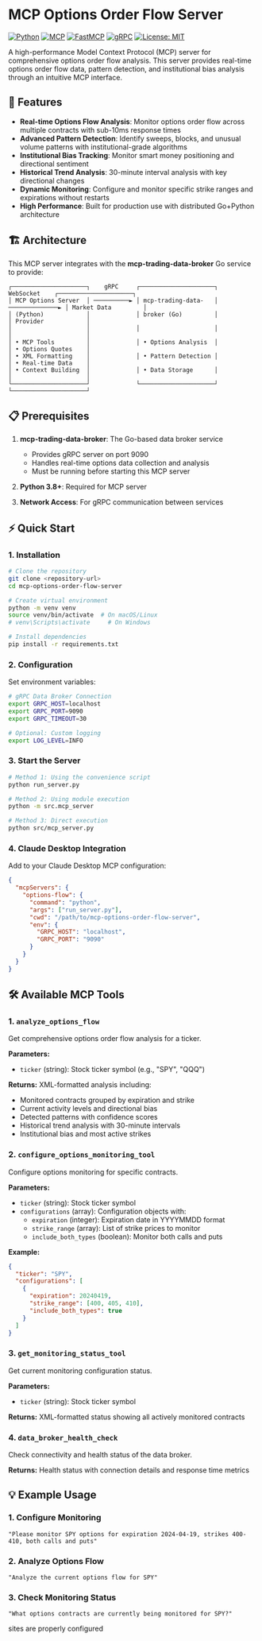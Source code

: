 # MCP Options Order Flow Server

[![Python](https://img.shields.io/badge/Python-3.8%2B-blue?logo=python&logoColor=white)](https://python.org)
[![MCP](https://img.shields.io/badge/MCP-Compatible-green?logo=data:image/svg+xml;base64,PHN2ZyB3aWR0aD0iMjQiIGhlaWdodD0iMjQiIHZpZXdCb3g9IjAgMCAyNCAyNCIgZmlsbD0ibm9uZSIgeG1sbnM9Imh0dHA6Ly93d3cudzMub3JnLzIwMDAvc3ZnIj4KPHBhdGggZD0iTTEyIDJMMTMuMDkgOC4yNkwyMCA5TDEzLjA5IDE1Ljc0TDEyIDIyTDEwLjkxIDE1Ljc0TDQgOUwxMC45MSA4LjI2TDEyIDJaIiBmaWxsPSJjdXJyZW50Q29sb3IiLz4KPC9zdmc+)](https://modelcontextprotocol.io)
[![FastMCP](https://img.shields.io/badge/FastMCP-Framework-orange)](https://github.com/jlowin/fastmcp)
[![gRPC](https://img.shields.io/badge/gRPC-Protocol-blue?logo=grpc)](https://grpc.io)
[![License: MIT](https://img.shields.io/badge/License-MIT-yellow.svg)](https://opensource.org/licenses/MIT)

A high-performance Model Context Protocol (MCP) server for comprehensive options order flow analysis. This server provides real-time options order flow data, pattern detection, and institutional bias analysis through an intuitive MCP interface.

## 🚀 Features

- **Real-time Options Flow Analysis**: Monitor options order flow across multiple contracts with sub-10ms response times
- **Advanced Pattern Detection**: Identify sweeps, blocks, and unusual volume patterns with institutional-grade algorithms
- **Institutional Bias Tracking**: Monitor smart money positioning and directional sentiment
- **Historical Trend Analysis**: 30-minute interval analysis with key directional changes
- **Dynamic Monitoring**: Configure and monitor specific strike ranges and expirations without restarts
- **High Performance**: Built for production use with distributed Go+Python architecture

## 🏗️ Architecture

This MCP server integrates with the **mcp-trading-data-broker** Go service to provide:

```
┌─────────────────────┐    gRPC     ┌─────────────────────┐    WebSocket    ┌─────────────────────┐
│ MCP Options Server  │ ──────────► │ mcp-trading-data-   │ ──────────────► │ Market Data         │
│ (Python)            │             │ broker (Go)         │                 │ Provider            │
│                     │             │                     │                 │                     │
│ • MCP Tools         │             │ • Options Analysis  │                 │ • Options Quotes    │
│ • XML Formatting    │             │ • Pattern Detection │                 │ • Real-time Data    │
│ • Context Building  │             │ • Data Storage      │                 │                     │
└─────────────────────┘             └─────────────────────┘                 └─────────────────────┘
```

## 📋 Prerequisites

1. **mcp-trading-data-broker**: The Go-based data broker service
   - Provides gRPC server on port 9090
   - Handles real-time options data collection and analysis
   - Must be running before starting this MCP server

2. **Python 3.8+**: Required for MCP server
3. **Network Access**: For gRPC communication between services

## ⚡ Quick Start

### 1. Installation

```bash
# Clone the repository
git clone <repository-url>
cd mcp-options-order-flow-server

# Create virtual environment
python -m venv venv
source venv/bin/activate  # On macOS/Linux
# venv\Scripts\activate     # On Windows

# Install dependencies
pip install -r requirements.txt
```

### 2. Configuration

Set environment variables:

```bash
# gRPC Data Broker Connection
export GRPC_HOST=localhost
export GRPC_PORT=9090
export GRPC_TIMEOUT=30

# Optional: Custom logging
export LOG_LEVEL=INFO
```

### 3. Start the Server

```bash
# Method 1: Using the convenience script
python run_server.py

# Method 2: Using module execution 
python -m src.mcp_server

# Method 3: Direct execution
python src/mcp_server.py
```

### 4. Claude Desktop Integration

Add to your Claude Desktop MCP configuration:

```json
{
  "mcpServers": {
    "options-flow": {
      "command": "python",
      "args": ["run_server.py"],
      "cwd": "/path/to/mcp-options-order-flow-server",
      "env": {
        "GRPC_HOST": "localhost",
        "GRPC_PORT": "9090"
      }
    }
  }
}
```

## 🛠️ Available MCP Tools

### 1. `analyze_options_flow`
Get comprehensive options order flow analysis for a ticker.

**Parameters:**
- `ticker` (string): Stock ticker symbol (e.g., "SPY", "QQQ")

**Returns:** XML-formatted analysis including:
- Monitored contracts grouped by expiration and strike
- Current activity levels and directional bias
- Detected patterns with confidence scores
- Historical trend analysis with 30-minute intervals
- Institutional bias and most active strikes

### 2. `configure_options_monitoring_tool`
Configure options monitoring for specific contracts.

**Parameters:**
- `ticker` (string): Stock ticker symbol
- `configurations` (array): Configuration objects with:
  - `expiration` (integer): Expiration date in YYYYMMDD format
  - `strike_range` (array): List of strike prices to monitor
  - `include_both_types` (boolean): Monitor both calls and puts

**Example:**
```json
{
  "ticker": "SPY",
  "configurations": [
    {
      "expiration": 20240419,
      "strike_range": [400, 405, 410],
      "include_both_types": true
    }
  ]
}
```

### 3. `get_monitoring_status_tool`
Get current monitoring configuration status.

**Parameters:**
- `ticker` (string): Stock ticker symbol

**Returns:** XML-formatted status showing all actively monitored contracts

### 4. `data_broker_health_check`
Check connectivity and health status of the data broker.

**Returns:** Health status with connection details and response time metrics

## 💡 Example Usage

### 1. Configure Monitoring
```
"Please monitor SPY options for expiration 2024-04-19, strikes 400-410, both calls and puts"
```

### 2. Analyze Options Flow
```
"Analyze the current options flow for SPY"
```

### 3. Check Monitoring Status
```
"What options contracts are currently being monitored for SPY?"
```
sites are properly configured
